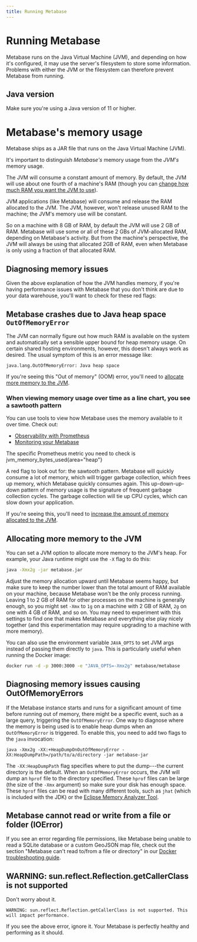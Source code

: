 ```yaml
---
title: Running Metabase
---
```


# Running Metabase

Metabase runs on the Java Virtual Machine (JVM), and depending on how it's configured, it may use the server's filesystem to store some information. Problems with either the JVM or the filesystem can therefore prevent Metabase from running.

## Java version

Make sure you're using a Java version of 11 or higher.

# Metabase's memory usage

Metabase ships as a JAR file that runs on the Java Virtual Machine (JVM).

It's important to distinguish _Metabase's_ memory usage from the _JVM's_ memory usage.

The JVM will consume a constant amount of memory. By default, the JVM will use about one fourth of a machine's RAM (though you can [change how much RAM you want the JVM to use](#allocating-more-memory-to-the-jvm)).

JVM applications (like Metabase) will consume and release the RAM allocated to the JVM. The JVM, however, won't release unused RAM to the machine; the JVM's memory use will be constant.

So on a machine with 8 GB of RAM, by default the JVM will use 2 GB of RAM. Metabase will use some or all of these 2 GBs of JVM-allocated RAM, depending on Metabase's activity. But from the machine's perspective, the JVM will always be using that allocated 2GB of RAM, even when Metabase is only using a fraction of that allocated RAM.

## Diagnosing memory issues

Given the above explanation of how the JVM handles memory, if you're having performance issues with Metabase that you don't think are due to your data warehouse, you'll want to check for these red flags:

## Metabase crashes due to Java heap space `OutOfMemoryError`

The JVM can normally figure out how much RAM is available on the system and automatically set a sensible upper bound for heap memory usage. On certain shared hosting environments, however, this doesn't always work as desired. The usual symptom of this is an error message like:

```
java.lang.OutOfMemoryError: Java heap space
```

If you're seeing this "Out of memory" (OOM) error, you'll need to [allocate more memory to the JVM](#allocating-more-memory-to-the-jvm).

### When viewing memory usage over time as a line chart, you see a sawtooth pattern

You can use tools to view how Metabase uses the memory available to it over time. Check out:

- [Observability with Prometheus](../installation-and-operation/observability-with-prometheus.md)
- [Monitoring your Metabase](../installation-and-operation/monitoring-metabase.md)

The specific Prometheus metric you need to check is jvm_memory_bytes_used{area="heap"}

A red flag to look out for: the sawtooth pattern. Metabase will quickly consume a lot of memory, which will trigger garbage collection, which frees up memory, which Metabase quickly consumes again. This up-down-up-down pattern of memory usage is the signature of frequent garbage collection cycles. The garbage collection will tie up CPU cycles, which can slow down your application.

If you're seeing this, you'll need to [increase the amount of memory allocated to the JVM](#allocating-more-memory-to-the-jvm).

## Allocating more memory to the JVM

You can set a JVM option to allocate more memory to the JVM's heap. For example, your Java runtime might use the `-X` flag to do this:

```sh
java -Xmx2g -jar metabase.jar
```

Adjust the memory allocation upward until Metabase seems happy, but make sure to keep the number lower than the total amount of RAM available on your machine, because Metabase won't be the only process running. Leaving 1 to 2 GB of RAM for other processes on the machine is generally enough, so you might set `-Xmx` to `1g` on a machine with 2 GB of RAM, `2g` on one with 4 GB of RAM, and so on. You may need to experiment with this settings to find one that makes Metabase and everything else play nicely together (and this experimentation may require upgrading to a machine with more memory).

You can also use the environment variable `JAVA_OPTS` to set JVM args instead of passing them directly to `java`. This is particularly useful when running the Docker image:

```sh
docker run -d -p 3000:3000 -e "JAVA_OPTS=-Xmx2g" metabase/metabase
```

## Diagnosing memory issues causing OutOfMemoryErrors

If the Metabase instance starts and runs for a significant amount of time before running out of memory, there might be a specific event, such as a large query, triggering the `OutOfMemoryError`. One way to diagnose where the memory is being used is to enable heap dumps when an `OutOfMemoryError` is triggered. To enable this, you need to add two flags to the `java` invocation:

```
java -Xmx2g -XX:+HeapDumpOnOutOfMemoryError -XX:HeapDumpPath=/path/to/a/directory -jar metabase-jar
```

The `-XX:HeapDumpPath` flag specifies where to put the dump---the current directory is the default. When an `OutOfMemoryError` occurs, the JVM will dump an `hprof` file to the directory specified. These `hprof` files can be large (the size of the `-Xmx` argument) so make sure your disk has enough space. These `hprof` files can be read with many different tools, such as `jhat` (which is included with the JDK) or the [Eclipse Memory Analyzer Tool][eclipse-memory-analyzer].

## Metabase cannot read or write from a file or folder (IOError)

If you see an error regarding file permissions, like Metabase being unable to read a SQLite database or a custom GeoJSON map file, check out the section "Metabase can't read to/from a file or directory" in our [Docker troubleshooting guide](./docker.md).

## WARNING: sun.reflect.Reflection.getCallerClass is not supported

Don't worry about it.

```
WARNING: sun.reflect.Reflection.getCallerClass is not supported. This will impact performance.
```

If you see the above error, ignore it. Your Metabase is perfectly healthy and performing as it should.

[eclipse-memory-analyzer]: https://www.eclipse.org/mat/
